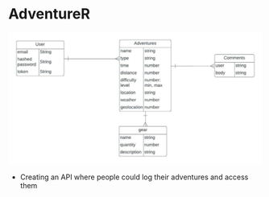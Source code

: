 # AdventureR

![alt text](/AdventureRApp%20-%20Page%201.jpeg)

- Creating an API where people could log their adventures and access them